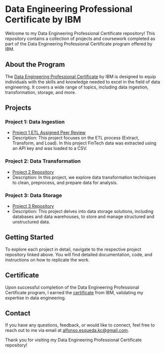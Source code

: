 # Data Engineering Professional Certificate by IBM

Welcome to my Data Engineering Professional Certificate repository! This repository contains a collection of projects and coursework completed as part of the Data Engineering Professional Certificate program offered by IBM.

## About the Program

The [Data Engineering Professional Certificate](https://www.ibm.com/uk-en/cloud/learn/data-engineer-professional-certificate) by IBM is designed to equip individuals with the skills and knowledge needed to excel in the field of data engineering. It covers a wide range of topics, including data ingestion, transformation, storage, and more.

## Projects

### Project 1: Data Ingestion

- [Project 1 ETL Assigned Peer Review](link_to_project1_repository)
- Description: This project focuses on the ETL process (Extract, Transform, and Load). In this project FinTech data was extracted using an API key and was loaded to a CSV.

### Project 2: Data Transformation

- [Project 2 Repository](link_to_project2_repository)
- Description: In this project, we explore data transformation techniques to clean, preprocess, and prepare data for analysis.

### Project 3: Data Storage

- [Project 3 Repository](link_to_project3_repository)
- Description: This project delves into data storage solutions, including databases and data warehouses, to store and manage structured and unstructured data.

## Getting Started

To explore each project in detail, navigate to the respective project repository linked above. You will find detailed documentation, code, and instructions on how to replicate the work.

## Certificate

Upon successful completion of the Data Engineering Professional Certificate program, I earned the [certificate](link_to_certificate) from IBM, validating my expertise in data engineering.

## Contact

If you have any questions, feedback, or would like to connect, feel free to reach out to me via email at [alfonso.esqueda.kc@gmail.com](mailto:alfonso.esqueda.kc@gmail.com).

Thank you for visiting my Data Engineering Professional Certificate repository!

